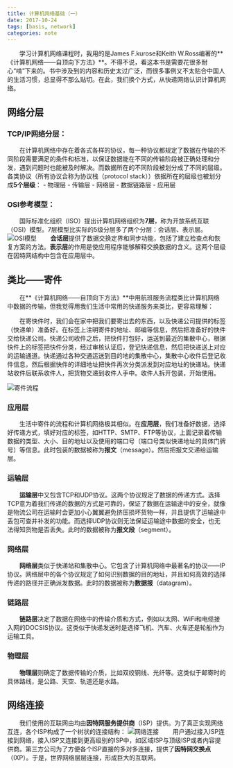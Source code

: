 ```yaml
---
title: 计算机网络基础（一）
date: 2017-10-24
tags: [basis, network]
categories: note
---
```

&ensp;&ensp;&ensp;&ensp;学习计算机网络课程时，我用的是James F.kurose和Keith W.Ross编著的**《计算机网络——自顶向下方法》**。不得不说，看这本书是需要花很多耐心“啃”下来的。书中涉及到的内容和历史太过广泛，而很多事例又不太贴合中国人的生活习惯，总显得不那么贴切。在此，我们换个方式，从快递网络认识计算机网络。

## 网络分层

### TCP/IP网络分层：

&ensp;&ensp;&ensp;&ensp;在计算机网络中存在着各式各样的协议，每一种协议都规定了数据在传输的不同阶段需要满足的条件和标准，以保证数据能在不同的传输阶段被正确处理和分发，遇到问题时也能被及时解决。而数据所在的不同阶段被划分成了不同的层级。各类协议（所有协议合称为协议栈（protocol stack））依据所在的层级也被划分成**5个层级**：
    - 物理层
    - 传输层
    - 网络层
    - 数据链路层
    - 应用层

### OSI参考模型：

&ensp;&ensp;&ensp;&ensp;国际标准化组织（ISO）提出计算机网络组织为**7层**，称为开放系统互联（OSI）模型。7层模型比实际的5级分层多了两个分层：会话层、表示层。
![OSI模型](/osi.jpg)
&ensp;&ensp;&ensp;&ensp;**会话层**提供了数据交换定界和同步功能，包括了建立检查点和恢复方案的方法。**表示层**的作用是使应用程序能够解释交换数据的含义。这两个层级在因特网结构中包含在应用层中。

## 类比——寄件

&ensp;&ensp;&ensp;&ensp;在**《计算机网络——自顶向下方法》**中用航班服务流程类比计算机网络中数据的传输，但我觉得用我们生活中常用的快递服务来类比，更容易理解：

&ensp;&ensp;&ensp;&ensp;在寄快件时，我们会在家中把我们要寄出去的东西，以及快递公司提供的标签（快递单）准备好。在标签上注明寄件的地址、邮编等信息，然后把准备好的快件交给快递公司。快递公司收件之后，把快件打包好，运送到最近的集散中心，根据快件上的标签把快件分类，经过审核认证后，登记快递信息，然后把快递送上对应的运输通道。快递通过各种交通运送到目的地的集散中心，集散中心收件后登记收件信息，然后根据快件的详细地址把快件再次分类派发到对应地址的快递站。快递站收件后联系收件人，把货物交递到收件人手中。收件人拆开包装，开始使用。

![寄件流程](/progress.jpg)

### 应用层

&ensp;&ensp;&ensp;&ensp;生活中寄件的流程和计算机网络极其相似。在**应用层**，我们准备好数据，选择好传递方式，填好对应的标签，如HTTP、SMTP、FTP等协议，上面记录着传输数据的类型、大小、目的地址以及使用的端口号（端口号类似快递地址的具体门牌号）等信息。此时包装的数据被称为**报文**（message）。然后把报文交递给运输层。

### 运输层

&ensp;&ensp;&ensp;&ensp;**运输层**中又包含TCP和UDP协议。这两个协议规定了数据的传递方式。选择TCP意为着我们传递的数据的方式是可靠的，保证了数据在运输途中的安全，就像是物流公司在运输时会更加小心翼翼避免挤压损坏货物一样，并且提供了运输途中丢包可查并补发的功能。而选择UDP协议则无法保证运输途中数据的安全，也无法得知货物是否丢失。此时的数据被称为**报文段**（segment）。

### 网络层

&ensp;&ensp;&ensp;&ensp;**网络层**类似于快递站和集散中心。它包含了计算机网络中最著名的协议——IP协议。网络层中的各个协议规定了如何识别数据的目的地址，并且如何高效的选择传递的路径并正确派发数据。此时的数据被称为**数据报**（datagram）。

### 链路层

&ensp;&ensp;&ensp;&ensp;**链路层**决定了数据在网络中的传输介质和方式，例如以太网、WiFi和电缆接入网的DOCSIS协议。这类似于快递发送时是选择飞机、汽车、火车还是轮船作为运输工具。

### 物理层

&ensp;&ensp;&ensp;&ensp;**物理层**则确定了数据传输的介质，比如双绞铜线、光纤等。这类似于邮寄时的具体路线，是公路、天空、轨道还是水路。

## 网络连接

&ensp;&ensp;&ensp;&ensp;我们使用的互联网由均由**因特网服务提供商**（ISP）提供。为了真正实现网络互连，各个ISP构成了一个树状的连接结构：
![网络连接](/isps.jpg)
&ensp;&ensp;&ensp;&ensp;用户通过接入ISP连接到网络，接入ISP又连接到更高级别的ISP中，如区域ISP与顶级ISP或者内容提供商。第三方公司为了方便各个ISP直接的多对多连接，提供了**因特网交换点**（IXP）。于是，世界网络层层连接，形成巨大的互联网。
